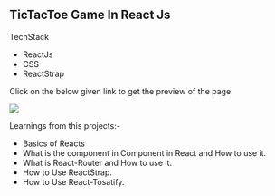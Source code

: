 ## TicTacToe Game In React Js

TechStack
- ReactJs
- CSS
- ReactStrap

Click on the below given link to get the preview of the page

<a href="https://tic-tac-toe-app-pujari.vercel.app/">

<img src="https://img.shields.io/badge/Vercel-000000?style=for-the-badge&logo=vercel&logoColor=white">
</a>

Learnings from this projects:-
* Basics of Reacts 
* What is the component in Component in React and How to use it.
* What is React-Router and How to use it.
* How to Use ReactStrap.
* How to Use React-Tosatify.    


